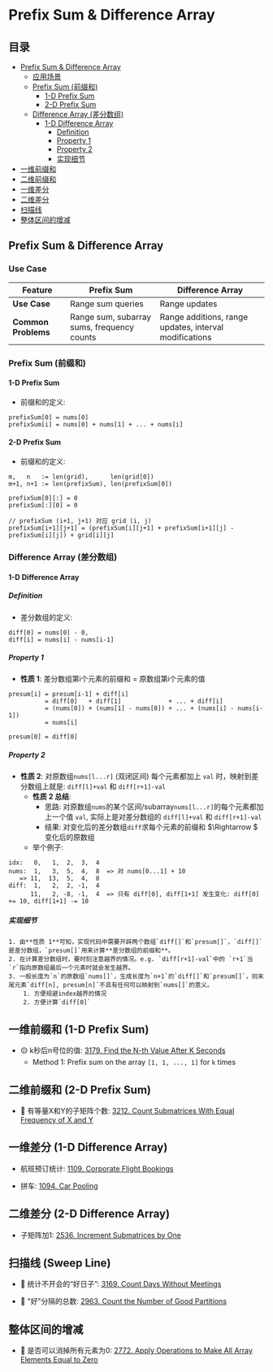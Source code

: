 # Prefix Sum & Difference Array

## 目录
* [Prefix Sum & Difference Array](#prefix-sum--difference-array)
    * [应用场景](#use-case)
    * [Prefix Sum (前缀和)](#prefix-sum-前缀和)
        * [1-D Prefix Sum](#1-d-prefix-sum)
        * [2-D Prefix Sum](#2-d-prefix-sum)
    * [Difference Array (差分数组)](#difference-array-差分数组)
        * [1-D Difference Array](#1-d-difference-array)
            * [Definition](#definition)
            * [Property 1](#property-1)
            * [Property 2](#property-2)
            * [实现细节](#实现细节)
* [一维前缀和](#一维前缀和-1-d-prefix-sum)
* [二维前缀和](#二维前缀和-2-d-prefix-sum)
* [一维差分](#一维差分-1-d-difference-array)
* [二维差分](#二维差分-2-d-difference-array)
* [扫描线](#扫描线-sweep-line)
* [整体区间的增减](#整体区间的增减)


## Prefix Sum & Difference Array

### Use Case
| Feature | Prefix Sum | Difference Array |
| - | - | - |
|**Use Case**|Range sum queries| Range updates |
|**Common Problems**|Range sum, subarray sums, frequency counts|Range additions, range updates, interval modifications|

### Prefix Sum (前缀和)

#### 1-D Prefix Sum
* 前缀和的定义:
```
prefixSum[0] = nums[0]
prefixSum[i] = nums[0] + nums[1] + ... + nums[i]
```

#### 2-D Prefix Sum
* 前缀和的定义:
```
m,   n   := len(grid),      len(grid[0])
m+1, n+1 := len(prefixSum), len(prefixSum[0])

prefixSum[0][:] = 0
prefixSum[:][0] = 0

// prefixSum (i+1, j+1) 对应 grid (i, j)
prefixSum[i+1][j+1] = (prefixSum[i][j+1] + prefixSum[i+1][j] - prefixSum[i][j]) + grid[i][j]
```



### Difference Array (差分数组)

#### 1-D Difference Array

##### Definition
* 差分数组的定义:

```
diff[0] = nums[0] - 0,
diff[i] = nums[i] - nums[i-1]
```

##### Property 1
* **性质 1**: 差分数组第i个元素的前缀和 = 原数组第i个元素的值
```
presum[i] = presum[i-1] + diff[i]
          = diff[0]   + diff[1]             + ... + diff[i]
          = (nums[0]) + (nums[1] - nums[0]) + ... + (nums[i] - nums[i-1])
          = nums[i]

presum[0] = diff[0]
```

##### Property 2
* **性质 2**: 对原数组`nums[l...r]` (双闭区间) 每个元素都加上 `val` 时，映射到差分数组上就是: `diff[l]+val` 和 `diff[r+1]-val`
    * **性质 2 总结**:
        * 思路: 对原数组`nums`的某个区间/subarray`nums[l...r]`的每个元素都加上一个值 `val`, 实际上是对差分数组的 `diff[l]+val` 和 `diff[r+1]-val`
        * 结果: 对变化后的差分数组`diff`求每个元素的前缀和 $\Rightarrow $ 变化后的原数组
    * 举个例子:
```
idx:   0,   1,  2,  3,  4
nums:  1,   3,  5,  4,  8  => 对 nums[0...1] + 10
   => 11,  13,  5,  4,  8
diff:  1,   2,  2, -1,  4
      11,   2, -8, -1,  4  => 只有 diff[0], diff[1+1] 发生变化: diff[0] += 10, diff[1+1] -= 10 
```

##### 实现细节
    1. 由**性质 1**可知，实现代码中需要开辟两个数组`diff[]`和`presum[]`，`diff[]`是差分数组，`presum[]`用来计算**差分数组的前缀和**。
    2. 在计算差分数组时，要时刻注意越界的情况。e.g. `diff[r+1]-val`中的 `r+1`当 `r`指向原数组最后一个元素时就会发生越界。
    3. 一般长度为`n`的原数组`nums[]`，生成长度为`n+1`的`diff[]`和`presum[]`，则末尾元素`diff[n], presum[n]`不具有任何可以映射到`nums[]`的意义。
        1. 方便规避index越界的情况
        2. 方便计算`diff[0]`



## 一维前缀和 (1-D Prefix Sum)
* :yellow_circle: k秒后n号位的值: [3179. Find the N-th Value After K Seconds](https://github.com/szhou12/leetcode-go/tree/main/leetcode/3179-Find-the-N-th-Value-After-K-Seconds)
    * Method 1: Prefix sum on the array `[1, 1, ..., 1]` for `k` times

## 二维前缀和 (2-D Prefix Sum)
* :red_circle: 有等量X和Y的子矩阵个数: [3212. Count Submatrices With Equal Frequency of X and Y](https://github.com/szhou12/leetcode-go/tree/main/leetcode/3212-Count-Submatrices-With-Equal-Frequency-of-X-and-Y)




## 一维差分 (1-D Difference Array)

* 航班预订统计: [1109. Corporate Flight Bookings](https://github.com/szhou12/leetcode-go/tree/main/leetcode/1109-Corporate-Flight-Bookings)

* 拼车: [1094. Car Pooling](https://github.com/szhou12/leetcode-go/tree/main/leetcode/1094-Car-Pooling)



## 二维差分 (2-D Difference Array)

* 子矩阵加1: [2536. Increment Submatrices by One](https://github.com/szhou12/leetcode-go/tree/main/leetcode/2536-Increment-Submatrices-by-One)

## 扫描线 (Sweep Line)

* :red_circle: 统计不开会的“好日子”: [3169. Count Days Without Meetings](https://github.com/szhou12/leetcode-go/tree/main/leetcode/3169-Count-Days-Without-Meetings)

* :red_circle: "好"分隔的总数: [2963. Count the Number of Good Partitions](https://github.com/szhou12/leetcode-go/tree/main/leetcode/2963-Count-the-Number-of-Good-Partitions)

## 整体区间的增减

* :red_circle: 是否可以消掉所有元素为0: [2772. Apply Operations to Make All Array Elements Equal to Zero](https://github.com/szhou12/leetcode-go/tree/main/leetcode/2772-Apply-Operations-to-Make-All-Array-Elements-Equal-to-Zero)